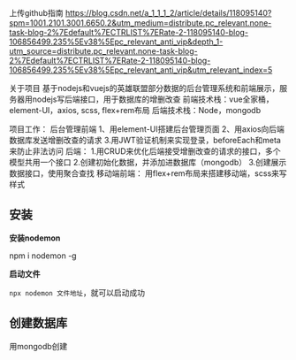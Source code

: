 上传github指南
https://blog.csdn.net/a_1_1_1_2/article/details/118095140?spm=1001.2101.3001.6650.2&utm_medium=distribute.pc_relevant.none-task-blog-2%7Edefault%7ECTRLIST%7ERate-2-118095140-blog-106856499.235%5Ev38%5Epc_relevant_anti_vip&depth_1-utm_source=distribute.pc_relevant.none-task-blog-2%7Edefault%7ECTRLIST%7ERate-2-118095140-blog-106856499.235%5Ev38%5Epc_relevant_anti_vip&utm_relevant_index=5

关于项目
基于nodejs和vuejs的英雄联盟部分数据的后台管理系统和前端展示，服务器用nodejs写后端接口，用于数据库的增删改查
前端技术栈：vue全家桶，element-UI，axios, scss, flex+rem布局
后端技术栈：Node，mongodb

项目工作：
后台管理前端
1、用element-UI搭建后台管理页面
2、用axios向后端数据库发送增删改查的请求
3.用JWT验证机制来实现登录，beforeEach和meta来防止非法访问
后端：
1.用CRUD来优化后端接受增删改查的请求的接口，多个模型共用一个接口
2.创建初始化数据，并添加进数据库（mongodb）
3.创建展示数据接口，使用聚合查找
移动端前端：
用flex+rem布局来搭建移动端，scss来写样式


## 安装

**安装nodemon**

 npm i nodemon -g

**启动文件**

`npx nodemon 文件地址`，就可以启动成功

## 创建数据库

用mongodb创建
